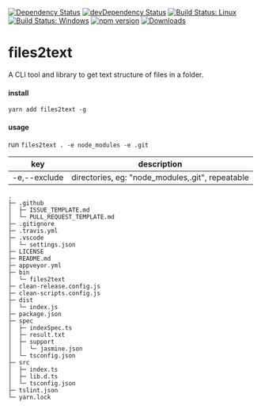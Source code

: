 [![Dependency Status](https://david-dm.org/plantain-00/files2text.svg)](https://david-dm.org/plantain-00/files2text)
[![devDependency Status](https://david-dm.org/plantain-00/files2text/dev-status.svg)](https://david-dm.org/plantain-00/files2text#info=devDependencies)
[![Build Status: Linux](https://travis-ci.org/plantain-00/files2text.svg?branch=master)](https://travis-ci.org/plantain-00/files2text)
[![Build Status: Windows](https://ci.appveyor.com/api/projects/status/github/plantain-00/files2text?branch=master&svg=true)](https://ci.appveyor.com/project/plantain-00/files2text/branch/master)
[![npm version](https://badge.fury.io/js/files2text.svg)](https://badge.fury.io/js/files2text)
[![Downloads](https://img.shields.io/npm/dm/files2text.svg)](https://www.npmjs.com/package/files2text)

# files2text
A CLI tool and library to get text structure of files in a folder.

#### install

`yarn add files2text -g`

#### usage

run `files2text . -e node_modules -e .git`

key | description
--- | ---
-e,--exclude | directories, eg: "node_modules,.git", repeatable

```
.
├─ .github
│  ├─ ISSUE_TEMPLATE.md
│  └─ PULL_REQUEST_TEMPLATE.md
├─ .gitignore
├─ .travis.yml
├─ .vscode
│  └─ settings.json
├─ LICENSE
├─ README.md
├─ appveyor.yml
├─ bin
│  └─ files2text
├─ clean-release.config.js
├─ clean-scripts.config.js
├─ dist
│  └─ index.js
├─ package.json
├─ spec
│  ├─ indexSpec.ts
│  ├─ result.txt
│  ├─ support
│  │  └─ jasmine.json
│  └─ tsconfig.json
├─ src
│  ├─ index.ts
│  ├─ lib.d.ts
│  └─ tsconfig.json
├─ tslint.json
└─ yarn.lock
```
